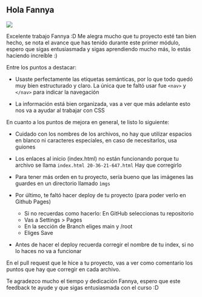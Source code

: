 ## Hola Fannya
![](https://http2.mlstatic.com/D_NQ_NP_2X_937616-MLM52691732664_122022-F.webp)

Excelente trabajo Fannya :D Me alegra mucho que tu proyecto esté tan bien hecho, se nota el avance que has tenido durante este primer módulo, espero que sigas entusiasmada y sigas aprendiendo mucho más, lo estás haciendo increíble :)

Entre los puntos a destacar:

- Usaste perfectamente las etiquetas semánticas, por lo que todo quedó muy bien estructurado y claro. La única que te faltó usar fue `<nav>` y `</nav>` para indicar la navegación

- La información está bien organizada, vas a ver que más adelante esto nos va a ayudar al trabajar con CSS

En cuanto a los puntos de mejora en general, te listo lo siguiente:

- Cuidado con los nombres de los archivos, no hay que utilizar espacios en blanco ni caracteres especiales, en caso de necesitarlos, usa guiones

- Los enlaces al inicio (index.html) no están funcionando porque tu archivo se llama `index.html 20-36-21-647.html` Hay que corregirlo

- Para tener más orden en tu proyecto, sería bueno que las imágenes las guardes en un directorio llamado `ìmgs`

- Por último, te faltó hacer deploy de tu proyecto (para poder verlo en Github Pages)
    - Si no recuerdas como hacerlo: En GitHub seleccionas tu repositorio
    - Vas a Settings > Pages
    - En la sección de Branch eliges main y /root
    - Eliges Save

- Antes de hacer el deploy recuerda corregir el nombre de tu index, si no lo haces no va a funcionar

En el pull request que le hice a tu proyecto, vas a ver como comentario los puntos que hay que corregir en cada archivo.

Te agradezco mucho el tiempo y dedicación Fannya, espero que este feedback te ayude y que sigas entusiasmada con el curso :D